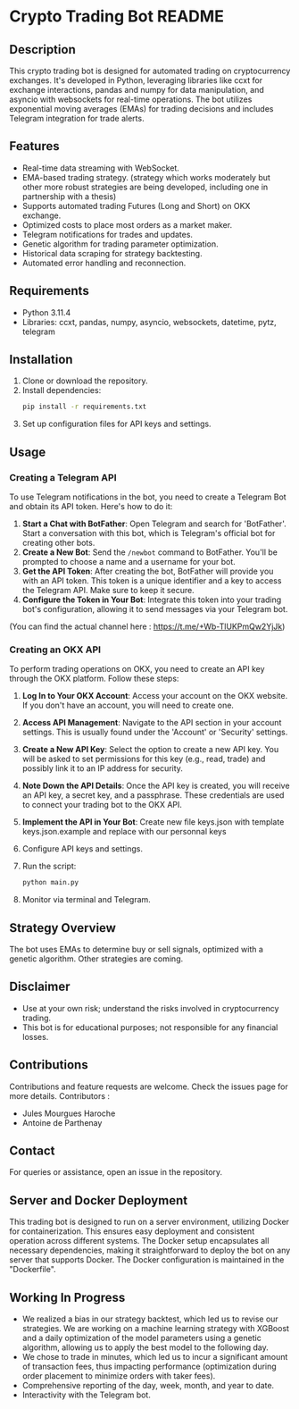 
# Crypto Trading Bot README

## Description

This crypto trading bot is designed for automated trading on cryptocurrency exchanges. It's developed in Python, leveraging libraries like ccxt for exchange interactions, pandas and numpy for data manipulation, and asyncio with websockets for real-time operations. The bot utilizes exponential moving averages (EMAs) for trading decisions and includes Telegram integration for trade alerts.

## Features

- Real-time data streaming with WebSocket.
- EMA-based trading strategy. (strategy which works moderately but other more robust strategies are being developed, including one in partnership with a thesis)
- Supports automated trading Futures (Long and Short) on OKX exchange.
- Optimized costs to place most orders as a market maker.
- Telegram notifications for trades and updates.
- Genetic algorithm for trading parameter optimization.
- Historical data scraping for strategy backtesting.
- Automated error handling and reconnection.

## Requirements

- Python 3.11.4
- Libraries: ccxt, pandas, numpy, asyncio, websockets, datetime, pytz, telegram

## Installation

1. Clone or download the repository.
2. Install dependencies:
   ```bash
   pip install -r requirements.txt
   ```
3. Set up configuration files for API keys and settings.

## Usage


### Creating a Telegram API

To use Telegram notifications in the bot, you need to create a Telegram Bot and obtain its API token. Here's how to do it:

1. **Start a Chat with BotFather**: Open Telegram and search for 'BotFather'. Start a conversation with this bot, which is Telegram's official bot for creating other bots.
2. **Create a New Bot**: Send the `/newbot` command to BotFather. You'll be prompted to choose a name and a username for your bot.
3. **Get the API Token**: After creating the bot, BotFather will provide you with an API token. This token is a unique identifier and a key to access the Telegram API. Make sure to keep it secure.
4. **Configure the Token in Your Bot**: Integrate this token into your trading bot's configuration, allowing it to send messages via your Telegram bot.

(You can find the actual channel here : https://t.me/+Wb-TlUKPmQw2YjJk)

### Creating an OKX API

To perform trading operations on OKX, you need to create an API key through the OKX platform. Follow these steps:

1. **Log In to Your OKX Account**: Access your account on the OKX website. If you don't have an account, you will need to create one.
2. **Access API Management**: Navigate to the API section in your account settings. This is usually found under the 'Account' or 'Security' settings.
3. **Create a New API Key**: Select the option to create a new API key. You will be asked to set permissions for this key (e.g., read, trade) and possibly link it to an IP address for security.
4. **Note Down the API Details**: Once the API key is created, you will receive an API key, a secret key, and a passphrase. These credentials are used to connect your trading bot to the OKX API.
5. **Implement the API in Your Bot**: Create new file keys.json with template keys.json.example and replace with our personnal keys

1. Configure API keys and settings.
2. Run the script:
   ```bash
   python main.py
   ```
3. Monitor via terminal and Telegram.

## Strategy Overview

The bot uses EMAs to determine buy or sell signals, optimized with a genetic algorithm.
Other strategies are coming.

## Disclaimer

- Use at your own risk; understand the risks involved in cryptocurrency trading.
- This bot is for educational purposes; not responsible for any financial losses.

## Contributions

Contributions and feature requests are welcome. Check the issues page for more details.
Contributors : 
- Jules Mourgues Haroche
- Antoine de Parthenay

## Contact

For queries or assistance, open an issue in the repository.

## Server and Docker Deployment

This trading bot is designed to run on a server environment, utilizing Docker for containerization. This ensures easy deployment and consistent operation across different systems. The Docker setup encapsulates all necessary dependencies, making it straightforward to deploy the bot on any server that supports Docker.
The Docker configuration is maintained in the "Dockerfile".


## Working In Progress 

- We realized a bias in our strategy backtest, which led us to revise our strategies. We are working on a machine learning strategy with XGBoost and a daily optimization of the model parameters using a genetic algorithm, allowing us to apply the best model to the following day.
- We chose to trade in minutes, which led us to incur a significant amount of transaction fees, thus impacting performance (optimization during order placement to minimize orders with taker fees).
- Comprehensive reporting of the day, week, month, and year to date.
- Interactivity with the Telegram bot.
